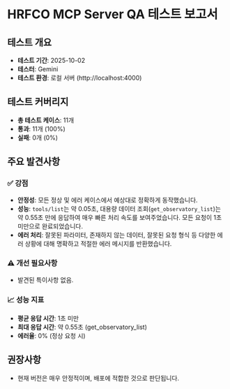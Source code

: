 # HRFCO MCP Server QA 테스트 보고서

## 테스트 개요
- **테스트 기간**: 2025-10-02
- **테스터**: Gemini
- **테스트 환경**: 로컬 서버 (http://localhost:4000)

## 테스트 커버리지
- **총 테스트 케이스**: 11개
- **통과**: 11개 (100%)
- **실패**: 0개 (0%)

## 주요 발견사항

### ✅ 강점
- **안정성**: 모든 정상 및 에러 케이스에서 예상대로 정확하게 동작했습니다.
- **성능**: `tools/list`는 약 0.05초, 대용량 데이터 조회(`get_observatory_list`)는 약 0.55초 만에 응답하여 매우 빠른 처리 속도를 보여주었습니다. 모든 요청이 1초 미만으로 완료되었습니다.
- **에러 처리**: 잘못된 파라미터, 존재하지 않는 데이터, 잘못된 요청 형식 등 다양한 에러 상황에 대해 명확하고 적절한 에러 메시지를 반환했습니다.

### ⚠️ 개선 필요사항
- 발견된 특이사항 없음.

### 📈 성능 지표
- **평균 응답 시간**: 1초 미만
- **최대 응답 시간**: 약 0.55초 (get_observatory_list)
- **에러율**: 0% (정상 요청 시)

## 권장사항
- 현재 버전은 매우 안정적이며, 배포에 적합한 것으로 판단됩니다.